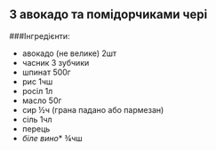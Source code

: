 З авокадо та помідорчиками чері
-------------------------------

###Інгредієнти:

- авокадо (не велике) 2шт
- часник 3 зубчики
- шпинат 500г
- рис 1чш
- росіл 1л
- масло 50г
- сир ½ч (грана падано або пармезан)
- сіль 1чл
- перець
- _біле вино_* ¾чш